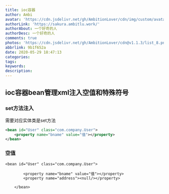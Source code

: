 ```yaml
---
title: ioc容器
author: Ambi
avatar: 'https://cdn.jsdelivr.net/gh/AmbitionLover/cdn/img/custom/avatar.jpg'
authorLink: 'https://sakura.ambitlu.work/'
authorAbout: 一个好奇的人
authorDesc: 一个好奇的人
comments: true
photos: 'https://cdn.jsdelivr.net/gh/AmbitionLover/cdn@v1.1.3/list_8.png'
abbrlink: 9b1f652a
date: 2020-05-29 18:47:13
categories:
tags:
keywords:
description:
---
```

## ioc容器bean管理xml注入空值和特殊符号

### set方法注入
需要对应实体类是set方法
```xml
<bean id="User" class="com.company.User">
    <property name="bname" value="值"></property>
</bean>
```

### 空值

```xm
<bean id="User" class="com.company.User">

        <property name="bname" value="值"></property>
        <property name="address"><null/></property>

    </bean>
```